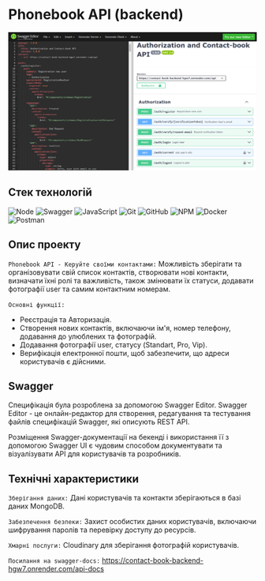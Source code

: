 # Phonebook API (backend)

![Node.js](./assets/SwaggerEditor.png)

## Стек технологій

![Node](https://img.shields.io/badge/Node%20js-339933?style=for-the-badge&logo=nodedotjs&logoColor=white)
![Swagger](https://img.shields.io/badge/Swagger-85EA2D?style=for-the-badge&logo=Swagger&logoColor=white)
![JavaScript](https://img.shields.io/badge/javascript-%23323330.svg?style=for-the-badge&logo=javascript&logoColor=%23F7DF1E)
![Git](https://img.shields.io/badge/git-%23F05033.svg?style=for-the-badge&logo=git&logoColor=white)
![GitHub](https://img.shields.io/badge/github-%23121011.svg?style=for-the-badge&logo=github&logoColor=white)
![NPM](https://img.shields.io/badge/NPM-%23000000.svg?style=for-the-badge&logo=npm&logoColor=white)
![Docker](https://img.shields.io/badge/Docker-2CA5E0?style=for-the-badge&logo=docker&logoColor=white)
![Postman](https://img.shields.io/badge/Postman-FF6C37?style=for-the-badge&logo=Postman&logoColor=white)

## Опис проекту

`Phonebook API - Керуйте своїми контактами:` Можливість зберігати та організовувати свій список контактів, створювати нові контакти, визначати їхні ролі та важливість, також змінювати їх статуси, додавати фотографії user та самим контактним номерам.

`Основні функції:`

- Реєстрація та Авторизація.
- Cтворення нових контактів, включаючи ім'я, номер телефону, додавання до улюблених та фотографій.
- Додавання фотографії user, статусу (Standart, Pro, Vip).
- Верифікація електронної пошти, щоб забезпечити, що адреси користувачів є дійсними.

## Swagger

Специфікація була розроблена за допомогою Swagger Editor. Swagger Editor - це онлайн-редактор для створення, редагування та тестування файлів специфікацій Swagger, які описують REST API.

Розміщення Swagger-документації на бекенді і використання її з допомогою Swagger UI є чудовим способом документувати та візуалізувати API для користувачів та розробників.

## Технічні характеристики

`Зберігання даних:` Дані користувачів та контакти зберігаються в базі даних MongoDB.

`Забезпечення безпеки:` Захист особистих даних користувачів, включаючи шифрування паролів та перевірку доступу до ресурсів.

`Хмарні послуги:` Cloudinary для зберігання фотографій користувачів.

`Посилання на swagger-docs:` https://contact-book-backend-hgw7.onrender.com/api-docs
